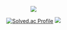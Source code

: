 <div align="center">
<img src="https://capsule-render.vercel.app/api?type=waving&color=auto&height=200&section=header&text=Bakhwee's%20Github&fontSize=90" />


[![Solved.ac Profile](http://mazassumnida.wtf/api/v2/generate_badge?boj=parksy8103)](https://solved.ac/parksy8103)
<img src="http://mazandi.herokuapp.com/api?handle=parksy8103&theme=warm"/>
</div>
